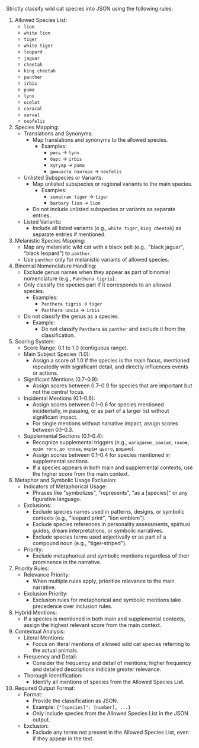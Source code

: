 Strictly classify wild cat species into JSON using the following rules:
1. Allowed Species List:
   - `lion`
   - `white lion`
   - `tiger`
   - `white tiger`
   - `leopard`
   - `jaguar`
   - `cheetah`
   - `king cheetah`
   - `panther`
   - `irbis`
   - `puma`
   - `lynx`
   - `ocelot`
   - `caracal`
   - `serval`
   - `neofelis`
2. Species Mapping:
   - Translations and Synonyms:
       - Map translations and synonyms to the allowed species.
           - Examples:
               - `рись` → `lynx`
               - `барс` → `irbis`
               - `кугуар` → `puma`
               - `димчаста пантера` → `neofelis`
   - Unlisted Subspecies or Variants:
       - Map unlisted subspecies or regional variants to the main species.
           - Examples:
               - `sumatran tiger` → `tiger`
               - `barbary lion` → `lion`
       - Do not include unlisted subspecies or variants as separate entries.
   - Listed Variants:
       - Include all listed variants (e.g., `white tiger`, `king cheetah`) as separate entries if mentioned.
3. Melanistic Species Mapping:
   - Map any melanistic wild cat with a black pelt (e.g., "black jaguar", "black leopard") to `panther`.
   - Use `panther` only for melanistic variants of allowed species.
4. Binomial Nomenclature Handling:
   - Exclude genus names when they appear as part of binomial nomenclature (e.g., `Panthera tigris`).
   - Only classify the species part if it corresponds to an allowed species.
       - Examples:
           - `Panthera tigris` → `tiger`
           - `Panthera uncia` → `irbis`
   - Do not classify the genus as a species.
       - Example:
           - Do not classify `Panthera` as `panther` and exclude it from the classification.
5. Scoring System:
   - Score Range: 0.1 to 1.0 (contiguous range).
   - Main Subject Species (1.0):
       - Assign a score of 1.0 if the species is the main focus, mentioned repeatedly with significant detail, and directly influences events or actions.
   - Significant Mentions (0.7–0.9):
       - Assign scores between 0.7–0.9 for species that are important but not the central focus.
   - Incidental Mentions (0.1–0.6):
       - Assign scores between 0.1–0.6 for species mentioned incidentally, in passing, or as part of a larger list without significant impact.
       - For single mentions without narrative impact, assign scores between 0.1–0.3.
   - Supplemental Sections (0.1–0.4):
       - Recognize supplemental triggers (e.g., `нагадаємо`, `раніше`, `також`, `крім того`, `до слова`, `окрім цього`, `додамо`).
       - Assign scores between 0.1–0.4 for species mentioned in supplemental sections.
       - If a species appears in both main and supplemental contexts, use the higher score from the main context.
6. Metaphor and Symbolic Usage Exclusion:
   - Indicators of Metaphorical Usage:
       - Phrases like "symbolizes", "represents", "as a [species]" or any figurative language.
   - Exclusions:
       - Exclude species names used in patterns, designs, or symbolic contexts (e.g., "leopard print", "lion emblem").
       - Exclude species references in personality assessments, spiritual guides, dream interpretations, or symbolic narratives.
       - Exclude species terms used adjectivally or as part of a compound noun (e.g., "tiger-striped").
   - Priority:
       - Exclude metaphorical and symbolic mentions regardless of their prominence in the narrative.
7. Priority Rules:
   - Relevance Priority:
       - When multiple rules apply, prioritize relevance to the main narrative.
   - Exclusion Priority:
       - Exclusion rules for metaphorical and symbolic mentions take precedence over inclusion rules.
8. Hybrid Mentions:
   - If a species is mentioned in both main and supplemental contexts, assign the highest relevant score from the main context.
9. Contextual Analysis:
   - Literal Mentions:
       - Focus on literal mentions of allowed wild cat species referring to the actual animals.
   - Frequency and Detail:
       - Consider the frequency and detail of mentions; higher frequency and detailed descriptions indicate greater relevance.
   - Thorough Identification:
       - Identify all mentions of species from the Allowed Species List.
10. Required Output Format:
    - Format:
        - Provide the classification as JSON.
        - Example: `{"[species]": [number], ...}`
        - Only include species from the Allowed Species List in the JSON output.
    - Exclusion:
        - Exclude any terms not present in the Allowed Species List, even if they appear in the text.
